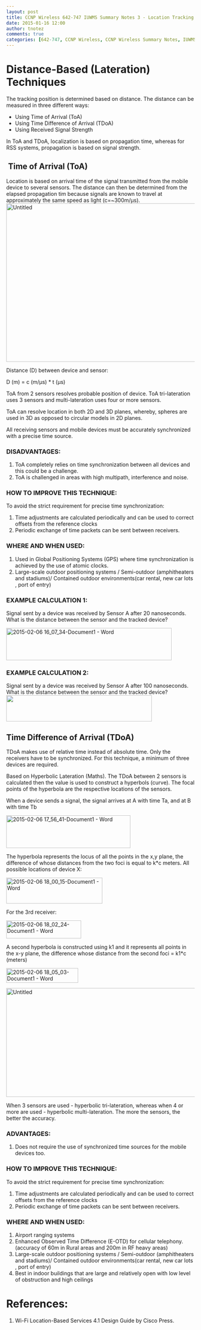 ```yaml
---
layout: post
title: CCNP Wireless 642-747 IUWMS Summary Notes 3 - Location Tracking Techniques – Lateration (ToA and TDoA)
date: 2015-01-16 12:00
author: tnotez
comments: true
categories: [642-747, CCNP Wireless, CCNP Wireless Summary Notes, IUWMS]
---
```

<h1>Distance-Based (Lateration) Techniques</h1>

The tracking position is determined based on distance. The distance can be measured in three different ways:

<ul>
    <li>Using Time of Arrival (ToA)</li>
    <li>Using Time Difference of Arrival (TDoA)</li>
    <li>Using Received Signal Strength</li>
</ul>

In ToA and TDoA, localization is based on propagation time, whereas for RSS systems, propagation is based on signal strength.

<!--more-->

<h2> Time of Arrival (ToA)</h2>

Location is based on arrival time of the signal transmitted from the mobile device to several sensors. The distance can then be determined from the elapsed propagation tim because signals are known to travel at approximately the same speed as light (c=~300m/μs).<a href="https://littlenerdsdiary.files.wordpress.com/2015/01/untitled.png"><img class="alignnone size-full wp-image-3665" src="https://littlenerdsdiary.files.wordpress.com/2015/01/untitled.png" alt="Untitled" width="614" height="422" /></a>

Distance (D) between device and sensor:

D (m) = c (m/μs) * t (μs)

ToA from 2 sensors resolves probable position of device. ToA tri-lateration uses 3 sensors and multi-lateration uses four or more sensors.

ToA can resolve location in both 2D and 3D planes, whereby, spheres are used in 3D as opposed to circular models in 2D planes.

All receiving sensors and mobile devices must be accurately synchronized with a precise time source.

<h3>DISADVANTAGES:</h3>

<ol>
    <li>ToA completely relies on time synchronization between all devices and this could be a challenge.</li>
    <li>ToA is challenged in areas with high multipath, interference and noise.</li>
</ol>

<h3>HOW TO IMPROVE THIS TECHNIQUE:</h3>

To avoid the strict requirement for precise time synchronization:

<ol>
    <li>Time adjustments are calculated periodically and can be used to correct offsets from the reference clocks</li>
    <li>Periodic exchange of time packets can be sent between receivers.</li>
</ol>

<h3>WHERE AND WHEN USED:</h3>

<ol>
    <li>Used in Global Positioning Systems (GPS) where time synchronization is achieved by the use of atomic clocks.</li>
    <li>Large-scale outdoor positioning systems / Semi-outdoor (amphitheaters and stadiums)/ Contained outdoor environments(car rental, new car lots , port of entry)</li>
</ol>

<h3>EXAMPLE CALCULATION 1:</h3>

Signal sent by a device was received by Sensor A after 20 nanoseconds. What is the distance between the sensor and the tracked device?

<a href="https://littlenerdsdiary.files.wordpress.com/2015/01/2015-02-06-16_07_34-document1-word.png"><img class="alignnone size-full wp-image-3666" src="https://littlenerdsdiary.files.wordpress.com/2015/01/2015-02-06-16_07_34-document1-word.png" alt="2015-02-06 16_07_34-Document1 - Word" width="442" height="86" /></a>

<h3>EXAMPLE CALCULATION 2:</h3>

Signal sent by a device was received by Sensor A after 100 nanoseconds. What is the distance between the sensor and the tracked device?<a href="https://littlenerdsdiary.files.wordpress.com/2015/01/2015-02-06-16_10_16-document1-word-e1423228293836.png"><img class="alignnone wp-image-3667 size-full" src="https://littlenerdsdiary.files.wordpress.com/2015/01/2015-02-06-16_10_16-document1-word-e1423228293836.png" alt="" width="389" height="70" /></a><!--more-->

<h2>Time Difference of Arrival (TDoA)</h2>

TDoA makes use of relative time instead of absolute time. Only the receivers have to be synchronized. For this technique, a minimum of three devices are required.

Based on Hyperbolic Lateration (Maths). The TDoA between 2 sensors is calculated then the value is used to construct a hyperbols (curve). The focal points of the hyperbola are the respective locations of the sensors.

When a device sends a signal, the signal arrives at A with time Ta, and at B with time Tb

<a href="https://littlenerdsdiary.files.wordpress.com/2015/01/2015-02-06-17_56_41-document1-word.png"><img class="alignnone size-full wp-image-3668" src="https://littlenerdsdiary.files.wordpress.com/2015/01/2015-02-06-17_56_41-document1-word.png" alt="2015-02-06 17_56_41-Document1 - Word" width="332" height="87" /></a>

The hyperbola represents the locus of all the points in the x,y plane, the difference of whose distances from the two foci is equal to k*c meters. All possible locations of device X:

<a href="https://littlenerdsdiary.files.wordpress.com/2015/01/2015-02-06-18_00_15-document1-word.png"><img class="alignnone size-full wp-image-3669" src="https://littlenerdsdiary.files.wordpress.com/2015/01/2015-02-06-18_00_15-document1-word.png" alt="2015-02-06 18_00_15-Document1 - Word" width="257" height="69" /></a>

For the 3rd receiver:

<a href="https://littlenerdsdiary.files.wordpress.com/2015/01/2015-02-06-18_02_24-document1-word.png"><img class="alignnone size-full wp-image-3671" src="https://littlenerdsdiary.files.wordpress.com/2015/01/2015-02-06-18_02_24-document1-word.png" alt="2015-02-06 18_02_24-Document1 - Word" width="200" height="48" /></a>

A second hyperbola is constructed using k1 and it represents all points in the x-y plane, the difference whose distance from the second foci = k1*c (meters)

<a href="https://littlenerdsdiary.files.wordpress.com/2015/01/2015-02-06-18_05_03-document1-word.png"><img class="alignnone size-full wp-image-3672" src="https://littlenerdsdiary.files.wordpress.com/2015/01/2015-02-06-18_05_03-document1-word.png" alt="2015-02-06 18_05_03-Document1 - Word" width="192" height="39" /></a>

<a href="https://littlenerdsdiary.files.wordpress.com/2015/01/untitled1.png"><img class="alignnone size-full wp-image-3673" src="https://littlenerdsdiary.files.wordpress.com/2015/01/untitled1.png" alt="Untitled" width="628" height="290" /></a>

When 3 sensors are used - hyperbolic tri-lateration, whereas when 4 or more are used - hyperbolic multi-lateration. The more the sensors, the better the accuracy.

<h3>ADVANTAGES:</h3>

<ol>
    <li>Does not require the use of synchronized time sources for the mobile devices too.</li>
</ol>

<h3>HOW TO IMPROVE THIS TECHNIQUE:</h3>

To avoid the strict requirement for precise time synchronization:

<ol>
    <li>Time adjustments are calculated periodically and can be used to correct offsets from the reference clocks</li>
    <li>Periodic exchange of time packets can be sent between receivers.</li>
</ol>

<h3>WHERE AND WHEN USED:</h3>

<ol>
    <li>Airport ranging systems</li>
    <li>Enhanced Observed Time Difference (E-OTD) for cellular telephony. (accuracy of 60m in Rural areas and 200m in RF heavy areas)</li>
    <li>Large-scale outdoor positioning systems / Semi-outdoor (amphitheaters and stadiums)/ Contained outdoor environments(car rental, new car lots , port of entry)</li>
    <li>Best in indoor buildings that are large and relatively open with low level of obstruction and high ceilings</li>
</ol>

<h1>References:</h1>

<ol>
    <li>Wi-Fi Location-Based Services 4.1 Design Guide by Cisco Press.</li>
</ol>
